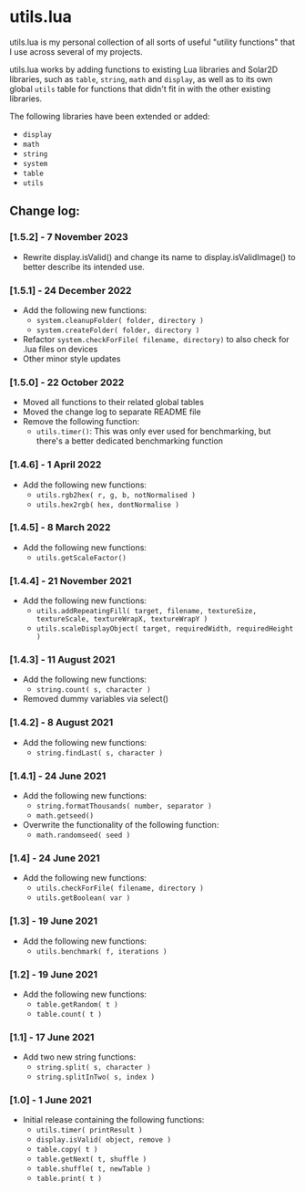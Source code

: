 # utils.lua

utils.lua is my personal collection of all sorts of useful "utility functions" that I use across several of my projects.

utils.lua works by adding functions to existing Lua libraries and Solar2D libraries, such as `table`, `string`, `math` and `display`, as well as to its own global `utils` table for functions that didn't fit in with the other existing libraries.

The following libraries have been extended or added:
- `display`
- `math`
- `string`
- `system`
- `table`
- `utils`

## Change log:

### [1.5.2] - 7 November 2023
- Rewrite display.isValid() and change its name to display.isValidImage() to better describe its intended use.

### [1.5.1] - 24 December 2022
- Add the following new functions:
	- `system.cleanupFolder( folder, directory )`
	- `system.createFolder( folder, directory )`
- Refactor `system.checkForFile( filename, directory)` to also check for .lua files on devices
- Other minor style updates

### [1.5.0] - 22 October 2022
- Moved all functions to their related global tables
- Moved the change log to separate README file
- Remove the following function:
	- `utils.timer()`: This was only ever used for benchmarking, but there's a better dedicated benchmarking function

### [1.4.6] - 1 April 2022
- Add the following new functions:
	- `utils.rgb2hex( r, g, b, notNormalised )`
	- `utils.hex2rgb( hex, dontNormalise )`

### [1.4.5] - 8 March 2022
- Add the following new functions:
	- `utils.getScaleFactor()`

### [1.4.4] - 21 November 2021
- Add the following new functions:
	- `utils.addRepeatingFill( target, filename, textureSize, textureScale, textureWrapX, textureWrapY )`
	- `utils.scaleDisplayObject( target, requiredWidth, requiredHeight )`

### [1.4.3] - 11 August 2021
- Add the following new functions:
	- `string.count( s, character )`
- Removed dummy variables via select()

### [1.4.2] - 8 August 2021
- Add the following new functions:
	- `string.findLast( s, character )`

### [1.4.1] - 24 June 2021
- Add the following new functions:
	- `string.formatThousands( number, separator )`
	- `math.getseed()`
- Overwrite the functionality of the following function:
	- `math.randomseed( seed )`

### [1.4] - 24 June 2021
- Add the following new functions:
	- `utils.checkForFile( filename, directory )`
	- `utils.getBoolean( var )`

### [1.3] - 19 June 2021
- Add the following new functions:
	- `utils.benchmark( f, iterations )`

### [1.2] - 19 June 2021
- Add the following new functions:
	- `table.getRandom( t )`
	- `table.count( t )`

### [1.1] - 17 June 2021
- Add two new string functions:
	- `string.split( s, character )`
	- `string.splitInTwo( s, index )`

### [1.0] - 1 June 2021
- Initial release containing the following functions:
	- `utils.timer( printResult )`
	- `display.isValid( object, remove )`
	- `table.copy( t )`
	- `table.getNext( t, shuffle )`
	- `table.shuffle( t, newTable )`
	- `table.print( t )`
